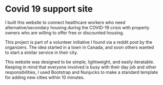 # Covid 19 support site

I built this website to connect healthcare workers who need alternative/secondary housing during the COVID-19 crisis with property owners who are willing to offer free or discounted housing.

This project is part of a volunteer initiative I found via a reddit post by the organizers. The idea started in a town in Canada, and soon others wanted to start a similar service in their city.

This website was designed to be simple, lightweight, and easily iteratable. Keeping in mind that everyone involved is busy with their day job and other responsibilities, I used Bootstrap and Nunjucks to make a standard template for adding new cities within 10 minutes.
